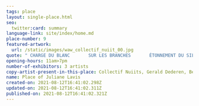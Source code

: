 ```yaml
---
tags: place
layout: single-place.html
seo:
  twitter:card: summary
language-link: site/index/home.md
place-number: 9
featured-artwork:
  url: /static/images/waw_collectif_nuiit_00.jpg
quote: " CHARGE DU BLANC       SUR LES BRANCHES       ÉTONNEMENT DU SILENCE"
opening-hours: 11am>7pm
number-of-exhibitors: 3 artists
copy-artist-present-in-this-place: Collectif Nuiits, Gerald Dederen, Bernard Declercq
name: Place of Juliane Lavis
created-on: 2021-08-12T16:41:02.298Z
updated-on: 2021-08-12T16:41:02.311Z
published-on: 2021-08-12T16:41:02.321Z
---
```

